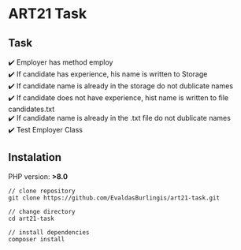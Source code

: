 # ART21 Task

## Task

:heavy_check_mark: Employer has method employ  
:heavy_check_mark: If candidate has experience, his name is written to Storage  
:heavy_check_mark: If candidate name is already in the storage do not dublicate names  
:heavy_check_mark: If candidate does not have experience, hist name is written to file candidates.txt   
:heavy_check_mark: If candidate name is already in the .txt file do not dublicate names   
:heavy_check_mark: Test Employer Class  

## Instalation

PHP version: **>8.0**

```
// clone repository
git clone https://github.com/EvaldasBurlingis/art21-task.git

// change directory
cd art21-task

// install dependencies
composer install
```
